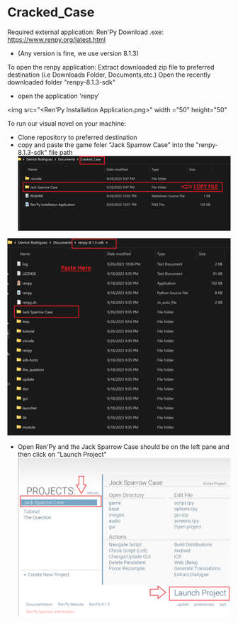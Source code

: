 # Cracked_Case

Required external application: Ren'Py
Download .exe: https://www.renpy.org/latest.html
- (Any version is fine, we use version 8.1.3)

To open the renpy application:
Extract downloaded zip file to preferred destination (i.e Downloads Folder, Documents,etc.)
Open the recently downloaded folder "renpy-8.1.3-sdk"
- open the application 'renpy'

<img src="<Ren'Py Installation Application.png>" width ="50" height="50"

To run our visual novel on your machine:
- Clone repository to preferred destination
- copy and paste the game foler "Jack Sparrow Case" into the "renpy-8.1.3-sdk" file path
![Copy Game Folder](<Copy Cloned File.png>)

![Paste Game Folder](<Paste Game Folder in Ren'Py.png>)
- Open Ren'Py and the Jack Sparrow Case should be on the left pane and then click on "Launch Project"
![Running Game File](<Run Game in Ren'Py.png>)

